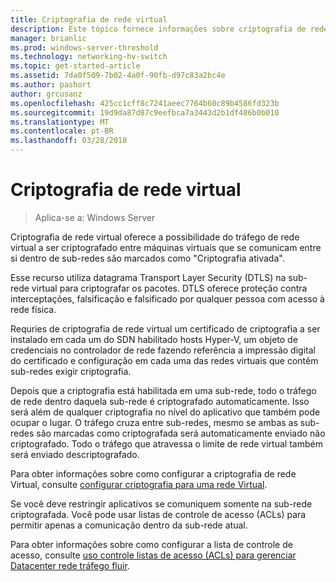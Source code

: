 ```yaml
---
title: Criptografia de rede virtual
description: Este tópico fornece informações sobre criptografia de rede Virtual para Software definido de rede no Windows Server
manager: brianlic
ms.prod: windows-server-threshold
ms.technology: networking-hv-switch
ms.topic: get-started-article
ms.assetid: 7da0f509-7b02-4a0f-90fb-d97c83a2bc4e
ms.author: pashort
author: grcusanz
ms.openlocfilehash: 425cc1cff8c7241aeec7764b60c89b4586fd323b
ms.sourcegitcommit: 19d9da87d87c9eefbca7a3443d2b1df486b0b010
ms.translationtype: MT
ms.contentlocale: pt-BR
ms.lasthandoff: 03/28/2018
---
```

# <a name="virtual-network-encryption"></a>Criptografia de rede virtual

>Aplica-se a: Windows Server

Criptografia de rede virtual oferece a possibilidade do tráfego de rede virtual a ser criptografado entre máquinas virtuais que se comunicam entre si dentro de sub-redes são marcados como "Criptografia ativada".

Esse recurso utiliza datagrama Transport Layer Security (DTLS) na sub-rede virtual para criptografar os pacotes.  DTLS oferece proteção contra interceptações, falsificação e falsificado por qualquer pessoa com acesso à rede física.

Requries de criptografia de rede virtual um certificado de criptografia a ser instalado em cada um do SDN habilitado hosts Hyper-V, um objeto de credenciais no controlador de rede fazendo referência a impressão digital do certificado e configuração em cada uma das redes virtuais que contêm sub-redes exigir criptografia.

Depois que a criptografia está habilitada em uma sub-rede, todo o tráfego de rede dentro daquela sub-rede é criptografado automaticamente.  Isso será além de qualquer criptografia no nível do aplicativo que também pode ocupar o lugar.  O tráfego cruza entre sub-redes, mesmo se ambas as sub-redes são marcadas como criptografada será automaticamente enviado não criptografado.  Todo o tráfego que atravessa o limite de rede virtual também será enviado descriptografado.

Para obter informações sobre como configurar a criptografia de rede Virtual, consulte [configurar criptografia para uma rede Virtual](sdn-config-vnet-encryption.md).

Se você deve restringir aplicativos se comuniquem somente na sub-rede criptografada.  Você pode usar listas de controle de acesso (ACLs) para permitir apenas a comunicação dentro da sub-rede atual.  

Para obter informações sobre como configurar a lista de controle de acesso, consulte [uso controle listas de acesso (ACLs) para gerenciar Datacenter rede tráfego fluir](../manage/use-acls-for-traffic-flow.md).